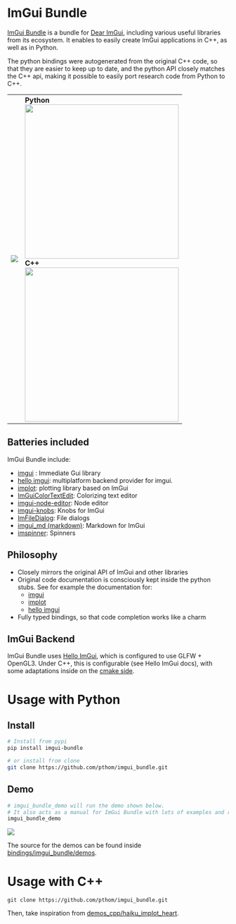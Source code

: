# ImGui Bundle
[ImGui Bundle](https://github.com/pthom/imgui_bundle) is a bundle for [Dear ImGui](https://github.com/ocornut/imgui.git), including various useful libraries from its ecosystem.
It enables to easily create ImGui applications in C++, as well as in Python.

The python bindings were autogenerated from the original C++ code, so that they are easier to keep up to date, and the python API closely matches the C++ api, making it possible to easily port research code from Python to C++.


<table>
<tr>
    <td> <img src="https://traineq.org/imgui_bundle_doc/heart.gif"> </td>
    <td>  
      <b>Python</b><br>
      <img src="https://traineq.org/imgui_bundle_doc/heart_code.png" width="350"><br>
      <b>C++</b><br>
      <img src="https://traineq.org/imgui_bundle_doc/heart_code_cpp.png" width="350"><br>
    </td> 
</tr>
</table>


## Batteries included
ImGui Bundle include:
* [imgui](https://github.com/ocornut/imgui.git) : Immediate Gui library
* [hello imgui](https://github.com/pthom/hello_imgui.git): multiplatform backend provider for imgui.
* [implot](https://github.com/epezent/implot): plotting library based on ImGui
* [ImGuiColorTextEdit](external/ImGuiColorTextEdit): Colorizing text editor
* [imgui-node-editor](https://github.com/thedmd/imgui-node-editor): Node editor
* [imgui-knobs](https://github.com/altschuler/imgui-knobs): Knobs for ImGui
* [ImFileDialog](https://github.com/pthom/ImFileDialog.git): File dialogs 
* [imgui_md (markdown)](https://github.com/mekhontsev/imgui_md.git): Markdown for ImGui
* [imspinner](https://github.com/dalerank/imspinner): Spinners 

## Philosophy
* Closely mirrors the original API of ImGui and other libraries
* Original code documentation is consciously kept inside the python stubs. See for example the documentation for:
    * [imgui](https://github.com/pthom/imgui_bundle/blob/main/bindings/imgui_bundle/imgui.pyi)
    * [implot](https://github.com/pthom/imgui_bundle/blob/main/bindings/imgui_bundle/implot.pyi)
    * [hello imgui](https://github.com/pthom/imgui_bundle/blob/main/bindings/imgui_bundle/hello_imgui.pyi)
* Fully typed bindings, so that code completion works like a charm


## ImGui Backend

ImGui Bundle uses [Hello ImGui](https://github.com/pthom/hello_imgui), which is configured to use GLFW + OpenGL3.
Under C++, this is configurable (see Hello ImGui docs), with some adaptations inside on the [cmake side](cmake/add_hello_imgui.cmake).

# Usage with Python

## Install

````bash
# Install from pypi
pip install imgui-bundle

# or install from clone
git clone https://github.com/pthom/imgui_bundle.git
````

## Demo

````bash
# imgui_bundle_demo will run the demo shown below. 
# It also acts as a manual for ImGui Bundle with lots of examples and related code source.
imgui_bundle_demo 
````

<img src="https://traineq.org/imgui_bundle_doc/demo_bundle.gif">

The source for the demos can be found inside [bindings/imgui_bundle/demos](bindings/imgui_bundle/demos).

# Usage with C++

````
git clone https://github.com/pthom/imgui_bundle.git
````

Then, take inspiration from [demos_cpp/haiku_implot_heart](demos_cpp/haiku_implot_heart).
